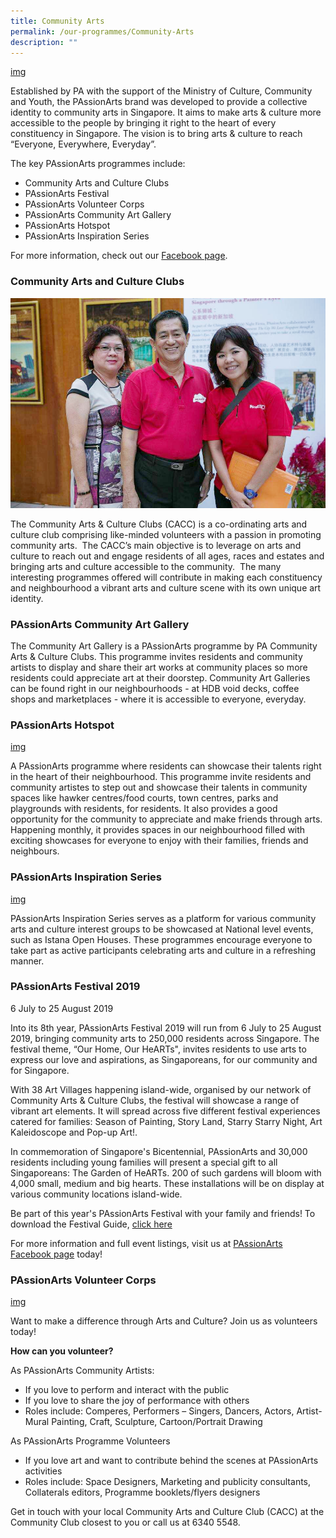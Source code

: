 ```yaml
---
title: Community Arts
permalink: /our-programmes/Community-Arts
description: ""
---
```

[img]()

Established by PA with the support of the Ministry of Culture, Community and Youth, the PAssionArts brand was developed to provide a collective identity to community arts in Singapore. It aims to make arts & culture more accessible to the people by bringing it right to the heart of every constituency in Singapore. The vision is to bring arts & culture to reach “Everyone, Everywhere, Everyday”.

The key PAssionArts programmes include:
* Community Arts and Culture Clubs
* PAssionArts Festival
* PAssionArts Volunteer Corps
* PAssionArts Community Art Gallery
* PAssionArts Hotspot
* PAssionArts Inspiration Series

For more information, check out our [Facebook page](http://www.facebook.com/PAssionArtsSG).

### Community Arts and Culture Clubs
![](/images/Our%20Programmes/commarts-cacc.jpg)

The Community Arts & Culture Clubs (CACC) is a co-ordinating arts and culture club comprising like-minded volunteers with a passion in promoting community arts.  The CACC’s main objective is to leverage on arts and culture to reach out and engage residents of all ages, races and estates and bringing arts and culture accessible to the community.  The many interesting programmes offered will contribute in making each constituency and neighbourhood a vibrant arts and culture scene with its own unique art identity.

### PAssionArts Community Art Gallery

The Community Art Gallery is a PAssionArts programme by PA Community Arts & Culture Clubs. This programme invites residents and community artists to display and share their art works at community places so more residents could appreciate art at their doorstep. Community Art Galleries can be found right in our neighbourhoods - at HDB void decks, coffee shops and marketplaces - where it is accessible to everyone, everyday.

### PAssionArts Hotspot
[img]()

A PAssionArts programme where residents can showcase their talents right in the heart of their neighbourhood. This programme invite residents and community artistes to step out and showcase their talents in community spaces like hawker centres/food courts, town centres, parks and playgrounds with residents, for residents. It also provides a good opportunity for the community to appreciate and make friends through arts. Happening monthly, it provides spaces in our neighbourhood filled with exciting showcases for everyone to enjoy with their families, friends and neighbours.

### PAssionArts Inspiration Series
[img]()

PAssionArts Inspiration Series serves as a platform for various community arts and culture interest groups to be showcased at National level events, such as Istana Open Houses. These programmes encourage everyone to take part as active participants celebrating arts and culture in a refreshing manner.

### PAssionArts Festival 2019
6 July to 25 August 2019



Into its 8th year, PAssionArts Festival 2019 will run from 6 July to 25 August 2019, bringing community arts to 250,000 residents across Singapore. The festival theme, “Our Home, Our HeARTs", invites residents to use arts to express our love and aspirations, as Singaporeans, for our community and for Singapore.

With 38 Art Villages happening island-wide, organised by our network of Community Arts & Culture Clubs, the festival will showcase a range of vibrant art elements. It will spread across five different festival experiences catered for families: Season of Painting, Story Land, Starry Starry Night, Art Kaleidoscope and Pop-up Art!.

In commemoration of Singapore's Bicentennial, PAssionArts and 30,000 residents including young families will present a special gift to all Singaporeans: The Garden of HeARTs. 200 of such gardens will bloom with 4,000 small, medium and big hearts. These installations will be on display at various community locations island-wide.

Be part of this year's PAssionArts Festival with your family and friends! To download the Festival Guide, [click here](//)

For more information and full event listings, visit us at [PAssionArts Facebook page](https://www.facebook.com/PAssionArtsSG) today!

### PAssionArts Volunteer Corps
[img]()

Want to make a difference through Arts and Culture? Join us as volunteers today!

**How can you volunteer?**

As PAssionArts Community Artists:

* If you love to perform and interact with the public
* If you love to share the joy of performance with others
* Roles include: Comperes, Performers – Singers, Dancers, Actors, Artist- Mural Painting, Craft, Sculpture, Cartoon/Portrait Drawing

As PAssionArts Programme Volunteers

* If you love art and want to contribute behind the scenes at PAssionArts activities
* Roles include: Space Designers, Marketing and publicity consultants, Collaterals editors, Programme booklets/flyers designers

Get in touch with your local Community Arts and Culture Club (CACC) at the Community Club closest to you or call us at 6340 5548.